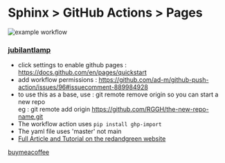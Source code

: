 # Sphinx > GitHub Actions > Pages

![example workflow](https://github.com/RGGH/ghp2/actions/workflows/sphinx.yml/badge.svg)

### [jubilantlamp](https://rggh.github.io/jubilant-lamp/)

- click settings to enable github pages : https://docs.github.com/en/pages/quickstart
- add workflow permissions : https://github.com/ad-m/github-push-action/issues/96#issuecomment-889984928
- to use this as a base, use : git remote remove origin so you can start a new repo<br>
  eg : git remote add origin https://github.com/RGGH/the-new-repo-name.git
- The workflow action uses `pip install ghp-import`
- The yaml file uses 'master' not main
- [Full Article and Tutorial on the redandgreen website](https://redandgreen.co.uk/sphinx-to-github-pages-via-github-actions/)

[buymeacoffee](https://www.buymeacoffee.com/DrPi)




